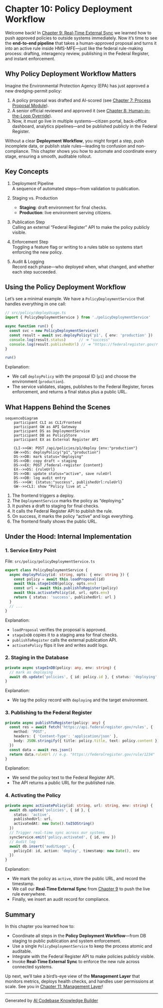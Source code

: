 # Chapter 10: Policy Deployment Workflow

Welcome back! In [Chapter 9: Real-Time External Sync](09_real_time_external_sync_.md) we learned how to push approved policies to outside systems immediately. Now it’s time to see the **end-to-end pipeline** that takes a human-approved proposal and turns it into an active rule inside HMS-MFE—just like the federal rule-making process: drafting, interagency review, publishing in the Federal Register, and instant enforcement.

## Why Policy Deployment Workflow Matters

Imagine the Environmental Protection Agency (EPA) has just approved a new dredging-permit policy:

1. A policy proposal was drafted and AI-scored (see [Chapter 7: Process Proposal Module](07_process_proposal_module_.md)).  
2. A senior official reviewed and approved it (see [Chapter 8: Human-in-the-Loop Override](08_human_in_the_loop_override_.md)).  
3. Now, it must go live in multiple systems—citizen portal, back-office dashboard, analytics pipelines—and be published publicly in the Federal Register.

Without a clear **Deployment Workflow**, you might forget a step, push incomplete data, or publish stale rules—leading to confusion and non-compliance. This chapter shows you how to automate and coordinate every stage, ensuring a smooth, auditable rollout.

## Key Concepts

1. Deployment Pipeline  
   A sequence of automated steps—from validation to publication.

2. Staging vs. Production  
   - **Staging**: draft environment for final checks.  
   - **Production**: live environment serving citizens.

3. Publication Step  
   Calling an external “Federal Register” API to make the policy publicly visible.

4. Enforcement Step  
   Toggling a feature flag or writing to a rules table so systems start enforcing the new policy.

5. Audit & Logging  
   Record each phase—who deployed when, what changed, and whether each step succeeded.

## Using the Policy Deployment Workflow

Let’s see a minimal example. We have a `PolicyDeploymentService` that handles everything in one call:

```ts
// src/policy/deployUsage.ts
import { PolicyDeploymentService } from './policyDeploymentService'

async function run() {
  const svc = new PolicyDeploymentService()
  const result = await svc.deployPolicy('p1', { env: 'production' })
  console.log(result.status)      // ➜ "success"
  console.log(result.publishedUrl) // ➜ "https://federalregister.gov/rule/1234"
}

run()
```

Explanation:
- We call `deployPolicy` with the proposal ID (`p1`) and choose the environment (`production`).
- The service validates, stages, publishes to the Federal Register, forces enforcement, and returns a final status plus a public URL.

## What Happens Behind the Scenes

```mermaid
sequenceDiagram
    participant CLI as CLI/Frontend
    participant GW as API Gateway
    participant DS as DeploymentService
    participant DB as PolicyStore
    participant EX as External Register API

    CLI->>GW: POST /api/policies/p1/deploy {env:"production"}
    GW->>DS: deployPolicy("p1","production")
    DS->>DB: mark status="deploying"
    DS->>DB: copy draft → staging
    DS->>EX: POST /federal-register {content}
    EX-->>DS: {ruleUrl}
    DS->>DB: update status="active", save ruleUrl
    DS->>DB: log audit entry
    DS-->>GW: {status:"success", publishedUrl:ruleUrl}
    GW-->>CLI: show “Policy live at …”
```

1. The frontend triggers a deploy.  
2. The `DeploymentService` marks the policy as “deploying.”  
3. It pushes a draft to staging for final checks.  
4. It calls the Federal Register API to publish the rule.  
5. On success, it marks the policy “active” and logs everything.  
6. The frontend finally shows the public URL.

## Under the Hood: Internal Implementation

### 1. Service Entry Point

File: `src/policy/policyDeploymentService.ts`

```ts
export class PolicyDeploymentService {
  async deployPolicy(id: string, opts: { env: string }) {
    const policy = await this.loadProposal(id)
    await this.stageInDB(policy, opts.env)
    const url = await this.publishToRegister(policy)
    await this.activatePolicy(id, url, opts.env)
    return { status: 'success', publishedUrl: url }
  }
  // ...
}
```

Explanation:
- `loadProposal` verifies the proposal is approved.  
- `stageInDB` copies it to a staging area for final checks.  
- `publishToRegister` calls the external publication API.  
- `activatePolicy` flips it live and writes audit logs.

### 2. Staging in the Database

```ts
private async stageInDB(policy: any, env: string) {
  // mark as deploying
  await db.update('policies', { id: policy.id }, { status: 'deploying', env })
}
```

Explanation:
- We tag the policy record with `deploying` and the target environment.

### 3. Publishing to the Federal Register

```ts
private async publishToRegister(policy: any) {
  const res = await fetch('https://api.federalregister.gov/rules', {
    method: 'POST',
    headers: { 'Content-Type': 'application/json' },
    body: JSON.stringify({ title: policy.title, text: policy.content })
  })
  const data = await res.json()
  return data.ruleUrl // e.g. "https://federalregister.gov/rule/1234"
}
```

Explanation:
- We send the policy text to the Federal Register API.  
- The API returns a public URL for the published rule.

### 4. Activating the Policy

```ts
private async activatePolicy(id: string, url: string, env: string) {
  await db.update('policies', { id }, {
    status: 'active',
    publishedUrl: url,
    activatedAt: new Date().toISOString()
  })
  // Trigger real-time sync across our systems
  syncService.emit('policy.activated', { id, env })
  // Audit log
  await db.insert('auditLogs', {
    policyId: id, action: 'deploy', timestamp: new Date(), env
  })
}
```

Explanation:
- We mark the policy as `active`, store the public URL, and record the timestamp.  
- We call our **Real-Time External Sync** from [Chapter 9](09_real_time_external_sync_.md) to push the live rule everywhere.  
- Finally, we insert an audit record for compliance.

## Summary

In this chapter you learned how to:

- Coordinate all steps in the **Policy Deployment Workflow**—from DB staging to public publication and system enforcement.  
- Use a single `PolicyDeploymentService` to keep the process atomic and auditable.  
- Integrate with the Federal Register API to make policies publicly visible.  
- Invoke **Real-Time External Sync** to enforce the new rule across connected systems.

Up next, we’ll take a bird’s-eye view of the **Management Layer** that monitors metrics, deploys health checks, and handles user permissions at scale. See you in [Chapter 11: Management Layer](11_management_layer_.md)!

---

Generated by [AI Codebase Knowledge Builder](https://github.com/The-Pocket/Tutorial-Codebase-Knowledge)